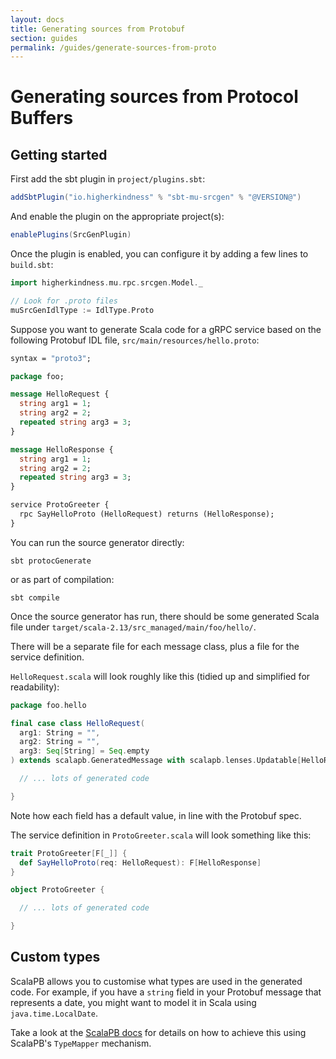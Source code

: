 ```yaml
---
layout: docs
title: Generating sources from Protobuf
section: guides
permalink: /guides/generate-sources-from-proto
---
```


# Generating sources from Protocol Buffers

## Getting started

First add the sbt plugin in `project/plugins.sbt`:

```scala
addSbtPlugin("io.higherkindness" % "sbt-mu-srcgen" % "@VERSION@")
```

And enable the plugin on the appropriate project(s):

```scala
enablePlugins(SrcGenPlugin)
```

Once the plugin is enabled, you can configure it by adding a few lines to
`build.sbt`:

```scala
import higherkindness.mu.rpc.srcgen.Model._

// Look for .proto files
muSrcGenIdlType := IdlType.Proto
```

Suppose you want to generate Scala code for a gRPC service based on the
following Protobuf IDL file, `src/main/resources/hello.proto`:

```proto
syntax = "proto3";

package foo;

message HelloRequest {
  string arg1 = 1;
  string arg2 = 2;
  repeated string arg3 = 3;
}

message HelloResponse {
  string arg1 = 1;
  string arg2 = 2;
  repeated string arg3 = 3;
}

service ProtoGreeter {
  rpc SayHelloProto (HelloRequest) returns (HelloResponse);
}
```

You can run the source generator directly:

```shell
sbt protocGenerate
```

or as part of compilation:

```shell
sbt compile
```

Once the source generator has run, there should be some generated Scala file
under `target/scala-2.13/src_managed/main/foo/hello/`.

There will be a separate file for each message class, plus a file for the
service definition.

`HelloRequest.scala` will look roughly like this (tidied up and simplified for
readability):

```scala
package foo.hello

final case class HelloRequest(
  arg1: String = "",
  arg2: String = "",
  arg3: Seq[String] = Seq.empty
) extends scalapb.GeneratedMessage with scalapb.lenses.Updatable[HelloRequest] {

  // ... lots of generated code

}
```

Note how each field has a default value, in line with the Protobuf spec.

The service definition in `ProtoGreeter.scala` will look something like this:

```scala
trait ProtoGreeter[F[_]] {
  def SayHelloProto(req: HelloRequest): F[HelloResponse]
}

object ProtoGreeter {

  // ... lots of generated code

}
```

## Custom types

ScalaPB allows you to customise what types are used in the generated code. For
example, if you have a `string` field in your Protobuf message that represents a
date, you might want to model it in Scala using `java.time.LocalDate`.

Take a look at the [ScalaPB
docs](https://scalapb.github.io/docs/customizations#custom-types) for details on
how to achieve this using ScalaPB's `TypeMapper` mechanism.


